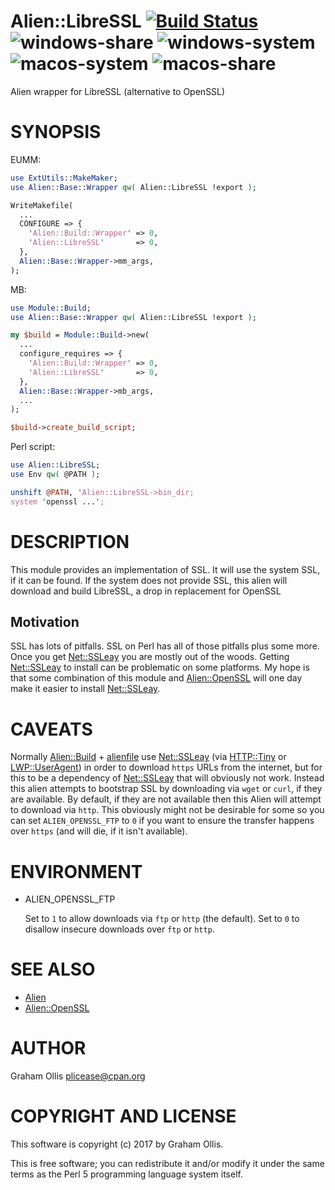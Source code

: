 # Alien::LibreSSL [![Build Status](https://secure.travis-ci.org/plicease/Alien-LibreSSL.png)](http://travis-ci.org/plicease/Alien-LibreSSL) ![windows-share](https://github.com/plicease/Alien-LibreSSL/workflows/windows-share/badge.svg) ![windows-system](https://github.com/plicease/Alien-LibreSSL/workflows/windows-system/badge.svg) ![macos-system](https://github.com/plicease/Alien-LibreSSL/workflows/macos-system/badge.svg) ![macos-share](https://github.com/plicease/Alien-LibreSSL/workflows/macos-share/badge.svg)

Alien wrapper for LibreSSL (alternative to OpenSSL)

# SYNOPSIS

EUMM:

```perl
use ExtUtils::MakeMaker;
use Alien::Base::Wrapper qw( Alien::LibreSSL !export );

WriteMakefile(
  ...
  CONFIGURE => {
    'Alien::Build::Wrapper' => 0,
    'Alien::LibreSSL'       => 0,
  },
  Alien::Base::Wrapper->mm_args,
);
```

MB:

```perl
use Module::Build;
use Alien::Base::Wrapper qw( Alien::LibreSSL !export );

my $build = Module::Build->new(
  ...
  configure_requires => {
    'Alien::Build::Wrapper' => 0,
    'Alien::LibreSSL'       => 0,
  },
  Alien::Base::Wrapper->mb_args,
  ...
);

$build->create_build_script;
```

Perl script:

```perl
use Alien::LibreSSL;
use Env qw( @PATH );

unshift @PATH, 'Alien::LibreSSL->bin_dir;
system 'openssl ...';
```

# DESCRIPTION

This module provides an implementation of SSL.  It will use the system
SSL, if it can be found.  If the system does not provide SSL, this alien
will download and build LibreSSL, a drop in replacement for OpenSSL

## Motivation

SSL has lots of pitfalls.  SSL on Perl has all of those pitfalls plus some
more.  Once you get [Net::SSLeay](https://metacpan.org/pod/Net::SSLeay) you are mostly out of the woods.  Getting
[Net::SSLeay](https://metacpan.org/pod/Net::SSLeay) to install can be problematic on some platforms.  My hope is that
some combination of this module and [Alien::OpenSSL](https://metacpan.org/pod/Alien::OpenSSL) will one day make it easier
to install [Net::SSLeay](https://metacpan.org/pod/Net::SSLeay).

# CAVEATS

Normally [Alien::Build](https://metacpan.org/pod/Alien::Build) + [alienfile](https://metacpan.org/pod/alienfile) use [Net::SSLeay](https://metacpan.org/pod/Net::SSLeay) (via [HTTP::Tiny](https://metacpan.org/pod/HTTP::Tiny) or
[LWP::UserAgent](https://metacpan.org/pod/LWP::UserAgent)) in order to download `https` URLs from the internet, but for
this to be a dependency of [Net::SSLeay](https://metacpan.org/pod/Net::SSLeay) that will obviously not work.  Instead
this alien attempts to bootstrap SSL by downloading via `wget` or `curl`, if
they are available.  By default, if they are not available then this Alien will
attempt to download via `http`.  This obviously might not be desirable for some
so you can set `ALIEN_OPENSSL_FTP` to `0` if you want to ensure the transfer
happens over `https` (and will die, if it isn't available).

# ENVIRONMENT

- ALIEN\_OPENSSL\_FTP

    Set to `1` to allow downloads via `ftp` or `http` (the default).
    Set to `0` to disallow insecure downloads over `ftp` or `http`.

# SEE ALSO

- [Alien](https://metacpan.org/pod/Alien)
- [Alien::OpenSSL](https://metacpan.org/pod/Alien::OpenSSL)

# AUTHOR

Graham Ollis <plicease@cpan.org>

# COPYRIGHT AND LICENSE

This software is copyright (c) 2017 by Graham Ollis.

This is free software; you can redistribute it and/or modify it under
the same terms as the Perl 5 programming language system itself.
